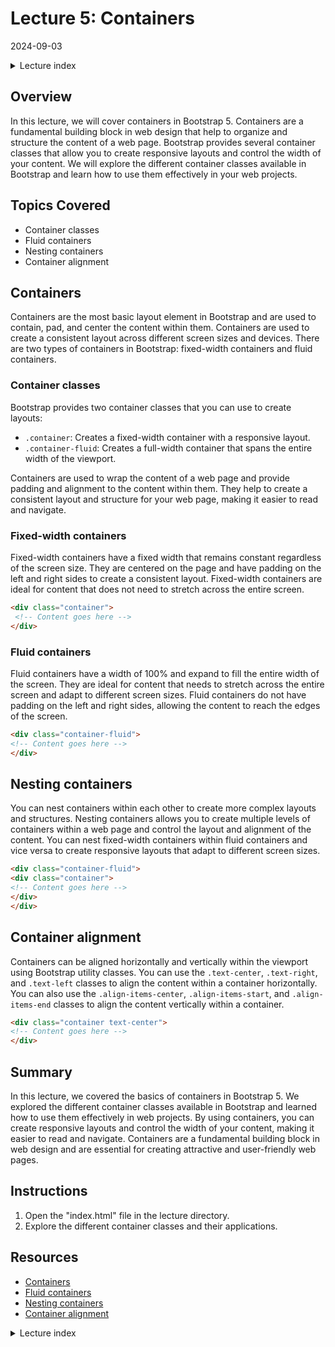 # Lecture 5: Containers
2024-09-03

<!--html_preserve--><details>
  <summary>Lecture index</summary>

- [Lecture 1: Introduction and Setup of Bootstrap 5](/lectures/lecture_01/lecture_01.md)
- [Lecture 2: Typography and Colors](/lectures/lecture_02/lecture_02.md)
- [Lecture 3: Buttons](/lectures/lecture_03/lecture_03.md)
- [Lecture 4: Utility Classes](/lectures/lecture_04/lecture_04.md)
- [Lecture 5: Containers](/lectures/lecture_05/lecture_05.md)
- [Lecture 6: Grid Layout](/lectures/lecture_06/lecture_06.md)
- [Lecture 7: Navbars and Forms](/lectures/lecture_07/lecture_07.md)

</details><!--/html_preserve-->


## Overview

In this lecture, we will cover containers in Bootstrap 5. Containers are a
fundamental building block in web design that help to organize and structure
the content of a web page. Bootstrap provides several container classes that
allow you to create responsive layouts and control the width of your content.
We will explore the different container classes available in Bootstrap and
learn how to use them effectively in your web projects.

## Topics Covered

- Container classes
- Fluid containers
- Nesting containers
- Container alignment

## Containers

Containers are the most basic layout element in Bootstrap and are used to
contain, pad, and center the content within them. Containers are used to
create a consistent layout across different screen sizes and devices. There
are two types of containers in Bootstrap: fixed-width containers and fluid
containers.

### Container classes

Bootstrap provides two container classes that you can use to create layouts:

- `.container`: Creates a fixed-width container with a responsive layout.
- `.container-fluid`: Creates a full-width container that spans the entire
 width of the viewport.

Containers are used to wrap the content of a web page and provide padding and
alignment to the content within them. They help to create a consistent layout
and structure for your web page, making it easier to read and navigate.

### Fixed-width containers

Fixed-width containers have a fixed width that remains constant regardless of
the screen size. They are centered on the page and have padding on the left
and right sides to create a consistent layout. Fixed-width containers are
ideal for content that does not need to stretch across the entire screen.

```html
<div class="container">
 <!-- Content goes here -->
</div>
```

### Fluid containers

Fluid containers have a width of 100% and expand to fill the entire width of
the screen. They are ideal for content that needs to stretch across the
entire screen and adapt to different screen sizes. Fluid containers do not
have padding on the left and right sides, allowing the content to reach the
edges of the screen.

```html
<div class="container-fluid">
<!-- Content goes here -->
</div>
```

## Nesting containers

You can nest containers within each other to create more complex layouts and
structures. Nesting containers allows you to create multiple levels of
containers within a web page and control the layout and alignment of the
content. You can nest fixed-width containers within fluid containers and vice
versa to create responsive layouts that adapt to different screen sizes.

```html
<div class="container-fluid">
<div class="container">
<!-- Content goes here -->
</div>
</div>
```

## Container alignment

Containers can be aligned horizontally and vertically within the viewport
using Bootstrap utility classes. You can use the `.text-center`,
`.text-right`, and `.text-left` classes to align the content within a
container horizontally. You can also use the `.align-items-center`,
`.align-items-start`, and `.align-items-end` classes to align the content
vertically within a container.

```html
<div class="container text-center">
<!-- Content goes here -->
</div>
```

## Summary

In this lecture, we covered the basics of containers in Bootstrap 5. We
explored the different container classes available in Bootstrap and learned
how to use them effectively in web projects. By using containers, you can
create responsive layouts and control the width of your content, making it
easier to read and navigate. Containers are a fundamental building block in
web design and are essential for creating attractive and user-friendly web
pages.

## Instructions

1. Open the "index.html" file in the lecture directory.
1. Explore the different container classes and their applications.

## Resources

- [Containers](https://getbootstrap.com/docs/5.0/layout/containers/)
- [Fluid
  containers](https://getbootstrap.com/docs/5.0/layout/containers/#fluid-containers)
- [Nesting
  containers](https://getbootstrap.com/docs/5.0/layout/containers/#nesting)
- [Container
  alignment](https://getbootstrap.com/docs/5.0/layout/containers/#alignment)



<!--html_preserve--><details>
  <summary>Lecture index</summary>

- [Lecture 1: Introduction and Setup of Bootstrap 5](/lectures/lecture_01/lecture_01.md)
- [Lecture 2: Typography and Colors](/lectures/lecture_02/lecture_02.md)
- [Lecture 3: Buttons](/lectures/lecture_03/lecture_03.md)
- [Lecture 4: Utility Classes](/lectures/lecture_04/lecture_04.md)
- [Lecture 5: Containers](/lectures/lecture_05/lecture_05.md)
- [Lecture 6: Grid Layout](/lectures/lecture_06/lecture_06.md)
- [Lecture 7: Navbars and Forms](/lectures/lecture_07/lecture_07.md)

</details><!--/html_preserve-->


